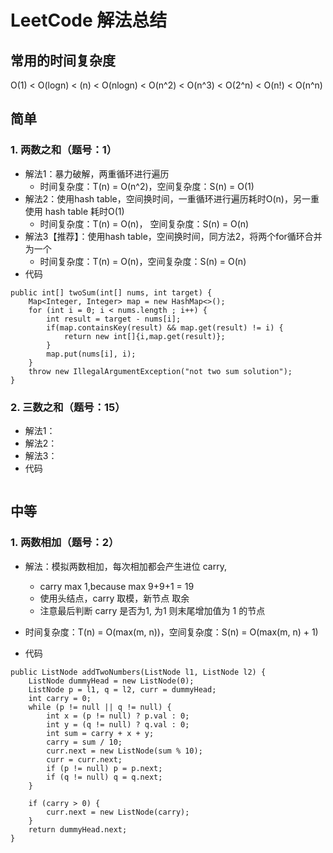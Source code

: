 # LeetCode 解法总结
## 常用的时间复杂度
O(1) < O(logn) < (n) < O(nlogn) < O(n^2) < O(n^3) < O(2^n) < O(n!) < O(n^n)



## 简单

### 1.  两数之和（题号：1）
  * 解法1：暴力破解，两重循环进行遍历
      * 时间复杂度：T(n) = O(n^2)，空间复杂度：S(n) = O(1)
  * 解法2：使用hash table，空间换时间，一重循环进行遍历耗时O(n)，另一重使用 hash table 耗时O(1)
    * 时间复杂度：T(n) = O(n)， 空间复杂度：S(n) = O(n)
  * 解法3【推荐】：使用hash table，空间换时间，同方法2，将两个for循环合并为一个
      * 时间复杂度：T(n) = O(n)，空间复杂度：S(n) = O(n)
  * 代码
```
public int[] twoSum(int[] nums, int target) {
    Map<Integer, Integer> map = new HashMap<>();
    for (int i = 0; i < nums.length ; i++) {
        int result = target - nums[i];
        if(map.containsKey(result) && map.get(result) != i) {
            return new int[]{i,map.get(result)};
        }
        map.put(nums[i], i);
    }
    throw new IllegalArgumentException("not two sum solution");
}
```
### 2.  三数之和（题号：15）
  * 解法1：
  * 解法2：
  * 解法3：
  * 代码
```

```


## 中等

### 1.  两数相加（题号：2）
* 解法：模拟两数相加，每次相加都会产生进位 carry,
    * carry max 1,because max 9+9+1 = 19
    * 使用头结点，carry 取模，新节点 取余
    * 注意最后判断 carry 是否为1, 为1 则末尾增加值为 1 的节点
* 时间复杂度：T(n) = O(max(m, n))，空间复杂度：S(n) = O(max(m, n) + 1)

* 代码
```
public ListNode addTwoNumbers(ListNode l1, ListNode l2) {
    ListNode dummyHead = new ListNode(0);
    ListNode p = l1, q = l2, curr = dummyHead;
    int carry = 0;
    while (p != null || q != null) {
        int x = (p != null) ? p.val : 0;
        int y = (q != null) ? q.val : 0;
        int sum = carry + x + y;
        carry = sum / 10;
        curr.next = new ListNode(sum % 10);
        curr = curr.next;
        if (p != null) p = p.next;
        if (q != null) q = q.next;
    }
    
    if (carry > 0) {
    	curr.next = new ListNode(carry);
    } 
    return dummyHead.next;
}
```

